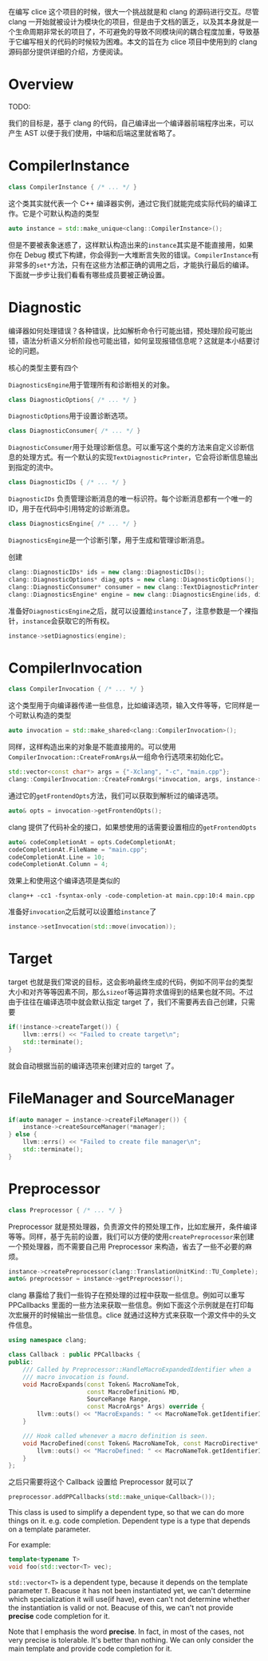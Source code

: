 在编写 clice 这个项目的时候，很大一个挑战就是和 clang 的源码进行交互。尽管 clang 一开始就被设计为模块化的项目，但是由于文档的匮乏，以及其本身就是一个生命周期非常长的项目了，不可避免的导致不同模块间的耦合程度加重，导致基于它编写相关的代码的时候较为困难。本文的旨在为 clice 项目中使用到的 clang 源码部分提供详细的介绍，方便阅读。

# Overview

TODO:

我们的目标是，基于 clang 的代码，自己编译出一个编译器前端程序出来，可以产生 AST 以便于我们使用，中端和后端这里就省略了。

# CompilerInstance

```cpp
class CompilerInstance { /* ... */ }
```

这个类其实就代表一个 C++ 编译器实例，通过它我们就能完成实际代码的编译工作。它是个可默认构造的类型

```cpp
auto instance = std::make_unique<clang::CompilerInstance>();
```

但是不要被表象迷惑了，这样默认构造出来的`instance`其实是不能直接用，如果你在 Debug 模式下构建，你会得到一大堆断言失败的错误。`CompilerInstance`有非常多的`set*`方法，只有在这些方法都正确的调用之后，才能执行最后的编译。下面就一步步让我们看看有哪些成员要被正确设置。

# Diagnostic

编译器如何处理错误？各种错误，比如解析命令行可能出错，预处理阶段可能出错，语法分析语义分析阶段也可能出错，如何呈现报错信息呢？这就是本小结要讨论的问题。

核心的类型主要有四个

`DiagnosticsEngine`用于管理所有和诊断相关的对象。

```cpp
class DiagnosticOptions{ /* ... */ }
```

`DiagnosticOptions`用于设置诊断选项。

```cpp
class DiagnosticConsumer{ /* ... */ }
```

`DiagnosticConsumer`用于处理诊断信息。可以重写这个类的方法来自定义诊断信息的处理方式。有一个默认的实现`TextDiagnosticPrinter`，它会将诊断信息输出到指定的流中。

```cpp
class DiagnosticIDs { /* ... */ }
```

`DiagnosticIDs` 负责管理诊断消息的唯一标识符。每个诊断消息都有一个唯一的 ID，用于在代码中引用特定的诊断消息。

```cpp
class DiagnosticsEngine{ /* ... */ }
```

`DiagnosticsEngine`是一个诊断引擎，用于生成和管理诊断消息。

创建

```cpp
clang::DiagnosticIDs* ids = new clang::DiagnosticIDs();
clang::DiagnosticOptions* diag_opts = new clang::DiagnosticOptions();
clang::DiagnosticConsumer* consumer = new clang::TextDiagnosticPrinter(llvm::errs(), diag_opts);
clang::DiagnosticsEngine* engine = new clang::DiagnosticsEngine(ids, diag_opts, consumer);
```

准备好`DiagnosticsEngine`之后，就可以设置给`instance`了，注意参数是一个裸指针，`instance`会获取它的所有权。

```cpp
instance->setDiagnostics(engine);
```

# CompilerInvocation

```cpp
class CompilerInvocation { /* ... */ }
```

这个类型用于向编译器传递一些信息，比如编译选项，输入文件等等，它同样是一个可默认构造的类型

```cpp
auto invocation = std::make_shared<clang::CompilerInvocation>();
```

同样，这样构造出来的对象是不能直接用的。可以使用`CompilerInvocation::CreateFromArgs`从一组命令行选项来初始化它。

```cpp
std::vector<const char*> args = {"-Xclang", "-c", "main.cpp"};
clang::CompilerInvocation::CreateFromArgs(*invocation, args, instance->getDiagnostics());
```

通过它的`getFrontendOpts`方法，我们可以获取到解析过的编译选项。

```cpp
auto& opts = invocation->getFrontendOpts();
```

clang 提供了代码补全的接口，如果想使用的话需要设置相应的`getFrontendOpts`

```cpp
auto& codeCompletionAt = opts.CodeCompletionAt;
codeCompletionAt.FileName = "main.cpp";
codeCompletionAt.Line = 10;
codeCompletionAt.Column = 4;
```

效果上和使用这个编译选项是类似的

```shell
clang++ -cc1 -fsyntax-only -code-completion-at main.cpp:10:4 main.cpp
```

准备好`invocation`之后就可以设置给`instance`了

```cpp
instance->setInvocation(std::move(invocation));
```

# Target

target 也就是我们常说的目标，这会影响最终生成的代码，例如不同平台的类型大小和对齐等等因素不同，那么`sizeof`等运算符求值得到的结果也就不同。不过由于往往在编译选项中就会默认指定 target 了，我们不需要再去自己创建，只需要

```cpp
if(!instance->createTarget()) {
    llvm::errs() << "Failed to create target\n";
    std::terminate();
}
```

就会自动根据当前的编译选项来创建对应的 target 了。

# FileManager and SourceManager

```cpp
if(auto manager = instance->createFileManager()) {
    instance->createSourceManager(*manager);
} else {
    llvm::errs() << "Failed to create file manager\n";
    std::terminate();
}
```

# Preprocessor

```cpp
class Preprocessor { /* ... */ }
```

Preprocessor 就是预处理器，负责源文件的预处理工作，比如宏展开，条件编译等等。同样，基于先前的设置，我们可以方便的使用`createPreprocessor`来创建一个预处理器，而不需要自己用 Preprocessor 来构造，省去了一些不必要的麻烦。

```cpp
instance->createPreprocessor(clang::TranslationUnitKind::TU_Complete);
auto& preprocessor = instance->getPreprocessor();
```

clang 暴露给了我们一些钩子在预处理的过程中获取一些信息。例如可以重写 PPCallbacks 里面的一些方法来获取一些信息。例如下面这个示例就是在打印每次宏展开的时候输出一些信息。clice 就通过这种方式来获取一个源文件中的头文件信息。

```cpp
using namespace clang;

class Callback : public PPCallbacks {
public:
    /// Called by Preprocessor::HandleMacroExpandedIdentifier when a
    /// macro invocation is found.
    void MacroExpands(const Token& MacroNameTok,
                      const MacroDefinition& MD,
                      SourceRange Range,
                      const MacroArgs* Args) override {
        llvm::outs() << "MacroExpands: " << MacroNameTok.getIdentifierInfo()->getName() << "\n";
    }

    /// Hook called whenever a macro definition is seen.
    void MacroDefined(const Token& MacroNameTok, const MacroDirective* MD) override {
        llvm::outs() << "MacroDefined: " << MacroNameTok.getIdentifierInfo()->getName() << "\n";
    }
};
```

之后只需要将这个 Callback 设置给 Preprocessor 就可以了

```cpp
preprocessor.addPPCallbacks(std::make_unique<Callback>());
```



This class is used to simplify a dependent type, so that we can do more things on it. e.g. code
completion. Dependent type is a type that depends on a template parameter.

For example:

```cpp
template<typename T>
void foo(std::vector<T> vec);
```

`std::vector<T>` is a dependent type, because it depends on the template parameter `T`. Beacuse it has not been instantiated yet, we can't determine which specialization it will use(if have), even can't not determine whether the instantiation is valid or not. Beacuse of this, we can't not provide **precise** code completion for it.

Note that I emphasis the word **precise**. In fact, in most of the cases, not very precise is tolerable. It's better than nothing. We can only consider the main template and provide code completion for it. 






